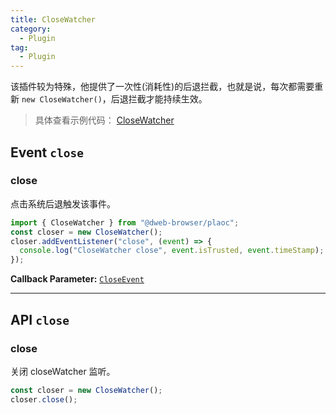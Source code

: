 ```yaml
---
title: CloseWatcher
category:
  - Plugin
tag:
  - Plugin
---
```


该插件较为特殊，他提供了一次性(消耗性)的后退拦截，也就是说，每次都需要重新 `new CloseWatcher()`，后退拦截才能持续生效。

> 具体查看示例代码： [CloseWatcher](https://github.com/BioforestChain/dweb_browser/blob/main/plaoc/demo/src/pages/CloseWatcher.vue)

## Event `close`

### close

点击系统后退触发该事件。

```ts
import { CloseWatcher } from "@dweb-browser/plaoc";
const closer = new CloseWatcher();
closer.addEventListener("close", (event) => {
  console.log("CloseWatcher close", event.isTrusted, event.timeStamp);
});
```

**Callback Parameter:** <code><a href="https://developer.mozilla.org/en-US/docs/Web/API/CloseEvent" target="_blank">CloseEvent</a></code>

---

## API `close`

### close

关闭 closeWatcher 监听。

```ts
const closer = new CloseWatcher();
closer.close();
```
